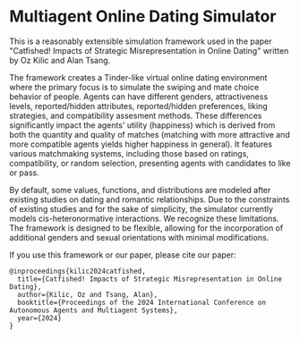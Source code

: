 # Multiagent Online Dating Simulator

This is a reasonably extensible simulation framework used in the paper "Catfished! Impacts of Strategic Misrepresentation in Online Dating" written by Oz Kilic and Alan Tsang.

The framework creates a Tinder-like virtual online dating environment where the primary focus is to simulate the swiping and mate choice behavior of people. Agents can have different genders, attractiveness levels, reported/hidden attributes, reported/hidden preferences, liking strategies, and compatibility assesment methods. These differences significantly impact the agents' utility (happiness) which is derived from both the quantity and quality of matches (matching with more attractive and more compatible agents yields higher happiness in general). It features various matchmaking systems, including those based on ratings, compatibility, or random selection, presenting agents with candidates to like or pass.

By default, some values, functions, and distributions are modeled after existing studies on dating and romantic relationships. Due to the constraints of existing studies and for the sake of simplicity, the simulator currently models cis-heteronormative interactions. We recognize these limitations. The framework is designed to be flexible, allowing for the incorporation of additional genders and sexual orientations with minimal modifications.

If you use this framework or our paper, please cite our paper:

```
@inproceedings{kilic2024catfished,
  title={Catfished! Impacts of Strategic Misrepresentation in Online Dating},
  author={Kilic, Oz and Tsang, Alan},
  booktitle={Proceedings of the 2024 International Conference on Autonomous Agents and Multiagent Systems},
  year={2024}
}
```
